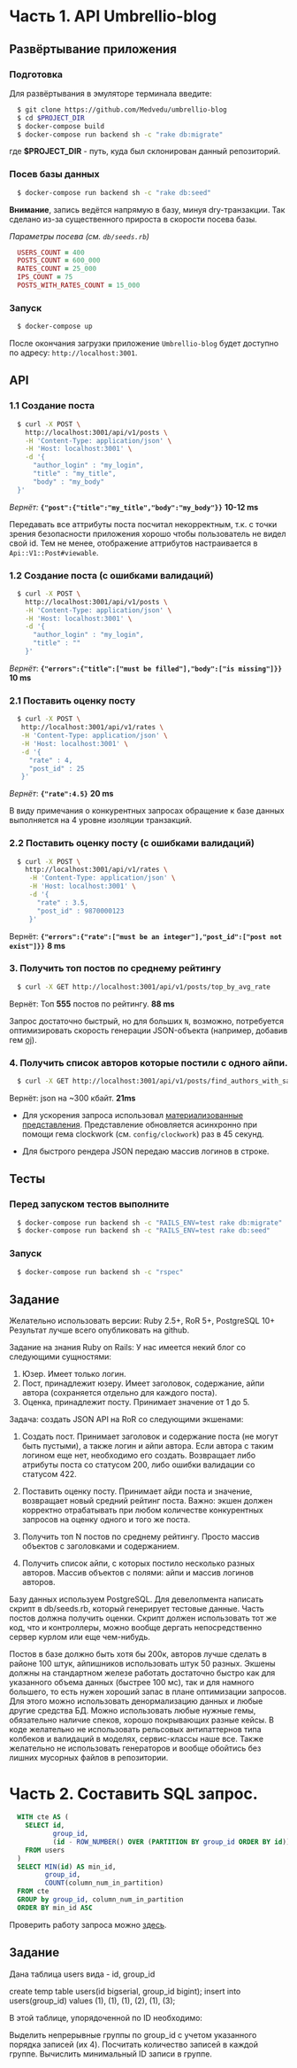 # Часть 1. API Umbrellio-blog

## Развёртывание приложения

### Подготовка

Для развёртывания в эмуляторе терминала введите:

```bash
  $ git clone https://github.com/Medvedu/umbrellio-blog
  $ cd $PROJECT_DIR
  $ docker-compose build
  $ docker-compose run backend sh -c "rake db:migrate"
```

где **$PROJECT_DIR** - путь, куда был склонирован данный репозиторий.

### Посев базы данных

```bash
  $ docker-compose run backend sh -c "rake db:seed"
```

**Внимание**, запись ведётся напрямую в базу, минуя dry-транзакции. Так сделано из-за существенного прироста в скорости посева базы.

_Параметры посева (см. ```db/seeds.rb```)_

```ruby
  USERS_COUNT = 400
  POSTS_COUNT = 600_000
  RATES_COUNT = 25_000
  IPS_COUNT = 75
  POSTS_WITH_RATES_COUNT = 15_000
```

### Запуск

```bash
  $ docker-compose up
```

После окончания загрузки приложение ```Umbrellio-blog``` будет доступно по адресу: ```http://localhost:3001```.

## API

### 1.1 Создание поста 

```bash
  $ curl -X POST \
    http://localhost:3001/api/v1/posts \
    -H 'Content-Type: application/json' \
    -H 'Host: localhost:3001' \
    -d '{
      "author_login" : "my_login",
      "title" : "my_title",
      "body" : "my_body"
  }'
```

_Вернёт:_ **```{"post":{"title":"my_title","body":"my_body"}}```** **10-12 ms**

Передавать все аттрибуты поста посчитал некорректным, т.к. с точки зрения безопасности приложения хорошо чтобы пользователь не видел свой id. Тем не менее, отображение аттрибутов настраивается в ```Api::V1::Post#viewable```. 

### 1.2 Создание поста (с ошибками валидаций)

```bash
  $ curl -X POST \
    http://localhost:3001/api/v1/posts \
    -H 'Content-Type: application/json' \
    -H 'Host: localhost:3001' \
    -d '{
      "author_login" : "my_login",
      "title" : ""
    }'
```

_Вернёт_:  **```{"errors":{"title":["must be filled"],"body":["is missing"]}}```** **10 ms**

### 2.1 Поставить оценку посту

```bash
  $ curl -X POST \
   http://localhost:3001/api/v1/rates \
   -H 'Content-Type: application/json' \
   -H 'Host: localhost:3001' \
   -d '{
     "rate" : 4,
     "post_id" : 25
   }'
```

_Вернёт_:  **```{"rate":4.5}```** **20 ms**

В виду примечания о конкурентных запросах обращение к базе данных выполняется на 4 уровне изоляции транзакций. 

### 2.2 Поставить оценку посту (с ошибками валидаций)

```bash
  $ curl -X POST \
    http://localhost:3001/api/v1/rates \
     -H 'Content-Type: application/json' \
     -H 'Host: localhost:3001' \
     -d '{
       "rate" : 3.5,
       "post_id" : 9870000123
     }'
```

Вернёт:  **```{"errors":{"rate":["must be an integer"],"post_id":["post not exist"]}}```**  **8 ms**

### 3. Получить топ постов по среднему рейтингу

```bash
  $ curl -X GET http://localhost:3001/api/v1/posts/top_by_avg_rate
```

Вернёт: Топ **555** постов по рейтингу. **88 ms** 

Запрос достаточно быстрый, но для больших ```N```, возможно, потребуется оптимизировать скорость генерации JSON-объекта (например, добавив гем [oj](https://github.com/ohler55/oj)).

### 4. Получить список авторов которые постили с одного айпи.

```bash
  $ curl -X GET http://localhost:3001/api/v1/posts/find_authors_with_same_ip
```

Вернёт: json на ~300 кбайт. **21ms** 

* Для ускорения запроса использовал [материализованные представления](https://postgrespro.ru/docs/postgrespro/11/rules-materializedviews). Представление обновляется асинхронно при помощи гема clockwork (см. ```config/clockwork```) раз в 45 секунд. 

* Для быстрого рендера JSON передаю массив логинов в строке.

## Тесты

### Перед запуском тестов выполните

```bash
  $ docker-compose run backend sh -c "RAILS_ENV=test rake db:migrate"
  $ docker-compose run backend sh -c "RAILS_ENV=test rake db:seed"
```

### Запуск

```bash
  $ docker-compose run backend sh -c "rspec"
```

## Задание

Желательно использовать версии: Ruby 2.5+, RoR 5+, PostgreSQL 10+
Результат лучше всего опубликовать на github.

Задание на знания Ruby on Rails:
У нас имеется некий блог со следующими сущностями:

1. Юзер. Имеет только логин.
2. Пост, принадлежит юзеру. Имеет заголовок, содержание, айпи автора (сохраняется
отдельно для каждого поста).
3. Оценка, принадлежит посту. Принимает значение от 1 до 5.

Задача: создать JSON API на RoR со следующими экшенами:

1. Создать пост. Принимает заголовок и содержание поста (не могут быть пустыми), а также
логин и айпи автора. Если автора с таким логином еще нет, необходимо его создать.
Возвращает либо атрибуты поста со статусом 200, либо ошибки валидации со статусом 422.

2. Поставить оценку посту. Принимает айди поста и значение, возвращает новый средний
рейтинг поста. Важно: экшен должен корректно отрабатывать при любом количестве
конкурентных запросов на оценку одного и того же поста.

3. Получить топ N постов по среднему рейтингу. Просто массив объектов с заголовками и
содержанием.

4. Получить список айпи, с которых постило несколько разных авторов. Массив объектов с
полями: айпи и массив логинов авторов.

Базу данных используем PostgreSQL. Для девелопмента написать скрипт в db/seeds.rb,
который генерирует тестовые данные. Часть постов должна получить оценки. Скрипт должен
использовать тот же код, что и контроллеры, можно вообще дергать непосредственно
сервер курлом или еще чем-нибудь.

Постов в базе должно быть хотя бы 200к, авторов лучше сделать в районе 100 штук,
айпишников использовать штук 50 разных. Экшены должны на стандартном железе
работать достаточно быстро как для указанного объема данных (быстрее 100 мс), так и для
намного большего, то есть нужен хороший запас в плане оптимизации запросов. Для этого
можно использовать денормализацию данных и любые другие средства БД. Можно
использовать любые нужные гемы, обязательно наличие спеков, хорошо покрывающих
разные кейсы. В коде желательно не использовать рельсовых антипаттернов типа колбеков
и валидаций в моделях, сервис-классы наше все. Также желательно не использовать
генераторов и вообще обойтись без лишних мусорных файлов в репозитории.

# Часть 2. Составить SQL запрос.

```sql
  WITH cte AS (
    SELECT id, 
           group_id, 
           (id - ROW_NUMBER() OVER (PARTITION BY group_id ORDER BY id)) AS column_num_in_partition
    FROM users
  )
  SELECT MIN(id) AS min_id, 
         group_id, 
         COUNT(column_num_in_partition)
  FROM cte
  GROUP by group_id, column_num_in_partition
  ORDER BY min_id ASC
```

Проверить работу запроса можно [здесь](http://sqlfiddle.com/#!15/8c1b8/1/0). 
 
## Задание

Дана таблица users вида - id, group_id

create temp table users(id bigserial, group_id bigint);
insert into users(group_id) values (1), (1), (1), (2), (1), (3);

В этой таблице, упорядоченной по ID необходимо:

Выделить непрерывные группы по group_id с учетом указанного порядка записей (их 4).
Посчитать количество записей в каждой группе.
Вычислить минимальный ID записи в группе.
